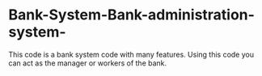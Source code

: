 # Bank-System-Bank-administration-system-
This code is  a bank system code with many features. Using this code you can act as the manager or workers of the bank. 
